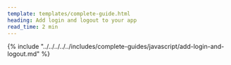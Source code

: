 ```yaml
---
template: templates/complete-guide.html
heading: Add login and logout to your app
read_time: 2 min
---
```


{% include "../../../../../includes/complete-guides/javascript/add-login-and-logout.md" %}
